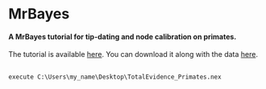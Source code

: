 # MrBayes

#### A MrBayes tutorial for tip-dating and node calibration on primates.

The tutorial is available [here](https://github.com/TGuillermeTeaching/MrBayes/blob/master/MrBayes_primates.pdf). You can download it along with the data [here](https://github.com/TGuillermeTeaching/MrBayes/archive/master.zip).


##
````
execute C:\Users\my_name\Desktop\TotalEvidence_Primates.nex
```` 
